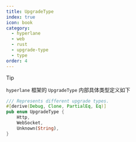 ```yaml
---
title: UpgradeType
index: true
icon: book
category:
  - hyperlane
  - web
  - rust
  - upgrade-type
  - type
order: 4
---
```


<Share colorful />

> [!tip]
>
> `hyperlane` 框架的 `UpgradeType` 内部具体类型定义如下

```rust
/// Represents different upgrade types.
#[derive(Debug, Clone, PartialEq, Eq)]
pub enum UpgradeType {
    Http,
    WebSocket,
    Unknown(String),
}
```

<Bottom />
